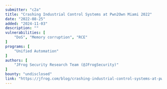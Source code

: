 ```yaml
---
submitter: "c2a"
title: "Crashing Industrial Control Systems at Pwn2Own Miami 2022"
date: "2022-08-25"
added: "2024-11-03"
description: ""
vulnerabilities: [
    "DoS", "Memory corruption", "RCE"
]
programs: [
    "Unified Automation"
]
authors: [
    "JFrog Security Research Team (@JFrogSecurity)"
]
bounty: "undisclosed"
link: "https://jfrog.com/blog/crashing-industrial-control-systems-at-pwn2own-miami-2022/"
---
```




